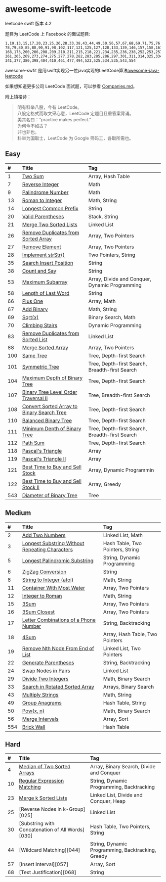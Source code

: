 # awesome-swift-leetcode
leetcode swift 版本 4.2

题目为 LeetCode 上 Facebook 的面试题目:
```
1,10,13,15,17,20,23,25,26,28,33,38,43,44,49,50,56,57,67,68,69,71,75,76
78,79,80,85,88,90,91,98,102,117,121,125,127,128,133,139,146,157,158,161
168,173,200,206,208,209,210,211,215,218,221,234,235,236,238,252,253,257
261,265,269,273,274,275,277,278,282,283,285,286,297,301,311,314,325,334
341,377,380,398,404,410,461,477,494,523,525,534,535,543,554
```
awesome-swfit 是用swift实现另一位java实现的LeetCode算法[awesome-java-leetcode](https://github.com/Blankj/awesome-java-leetcode)

如果想知道更多公司 LeetCode 面试题，可以参看 [Companies.md][companies]。

附上镇楼诗：

> 明有科举八股，今有 LeetCode。  
> 八股定格式而取文采心意，LeetCode 定题目且重答案背诵。  
> 美其名曰："practice makes perfect."  
> 为何今不如古？  
> 非也非也，  
> 科举为国取士，LeetCode 为 Google 筛码工，各取所需也。  


## Easy

| #    | Title                                    | Tag                                      |
| :--- | :--------------------------------------- | :--------------------------------------- |
| 1    | [Two Sum][001]                           | Array, Hash Table                        |
| 7    | [Reverse Integer][007]                   | Math                                     |
| 9    | [Palindrome Number][009]                 | Math                                     |
| 13   | [Roman to Integer][013]                  | Math, String                             |
| 14   | [Longest Common Prefix][014]             | String                                   |
| 20   | [Valid Parentheses][020]                 | Stack, String                            |
| 21   | [Merge Two Sorted Lists][021]            | Linked List                              |
| 26   | [Remove Duplicates from Sorted Array][026] | Array, Two Pointers                      |
| 27   | [Remove Element][027]                    | Array, Two Pointers                      |
| 28   | [Implement strStr()][028]                | Two Pointers, String                     |
| 35   | [Search Insert Position][035]            | String                                   |
| 38   | [Count and Say][038]                     | String                                   |
| 53   | [Maximum Subarray][053]                  | Array, Divide and Conquer, Dynamic Programming |
| 58   | [Length of Last Word][058]               | String                                   |
| 66   | [Plus One][066]                          | Array, Math                              |
| 67   | [Add Binary][067]                        | Math, String                             |
| 69   | [Sqrt(x)][069]                           | Binary Search, Math                      |
| 70   | [Climbing Stairs][070]                   | Dynamic Programming                      |
| 83   | [Remove Duplicates from Sorted List][083] | Linked List                              |
| 88   | [Merge Sorted Array][088]                | Array, Two Pointers                      |
| 100  | [Same Tree][100]                         | Tree, Depth-first Search                 |
| 101  | [Symmetric Tree][101]                    | Tree, Depth-first Search, Breadth-first Search |
| 104  | [Maximum Depth of Binary Tree][104]      | Tree, Depth-first Search                 |
| 107  | [Binary Tree Level Order Traversal II][107] | Tree, Breadth-first Search               |
| 108  | [Convert Sorted Array to Binary Search Tree][108] | Tree, Depth-first Search                 |
| 110  | [Balanced Binary Tree][110]              | Tree, Depth-first Search                 |
| 111  | [Minimum Depth of Binary Tree][111]      | Tree, Depth-first Search, Breadth-first Search |
| 112  | [Path Sum][112]                          | Tree, Depth-first Search                 |
| 118  | [Pascal's Triangle][118]                 | Array                                    |
| 119  | [Pascal's Triangle II][119]              | Array                                    |
| 121  | [Best Time to Buy and Sell Stock][121]   | Array, Dynamic Programmin                |
| 122  | [Best Time to Buy and Sell Stock II][122] | Array, Greedy                            |
| 543  | [Diameter of Binary Tree][543]           | Tree                                     |


## Medium

| #    | Title                                    | Tag                              |
| :--- | :--------------------------------------- | :------------------------------- |
| 2    | [Add Two Numbers][002]                   | Linked List, Math                |
| 3    | [Longest Substring Without Repeating Characters][003] | Hash Table, Two Pointers, String |
| 5    | [Longest Palindromic Substring][005]     | String, Dynamic Programming      |
| 6    | [ZigZag Conversion][006]                 | String                           |
| 8    | [String to Integer (atoi)][008]          | Math, String                     |
| 11   | [Container With Most Water][011]         | Array, Two Pointers              |
| 12   | [Integer to Roman][012]                  | Math, String                     |
| 15   | [3Sum][015]                              | Array, Two Pointers              |
| 16   | [3Sum Closest][016]                      | Array, Two Pointers              |
| 17   | [Letter Combinations of a Phone Number][017] | String, Backtracking             |
| 18   | [4Sum][018]                              | Array, Hash Table, Two Pointers  |
| 19   | [Remove Nth Node From End of List][019]  | Linked List, Two Pointers        |
| 22   | [Generate Parentheses][022]              | String, Backtracking             |
| 24   | [Swap Nodes in Pairs][024]               | Linked List                      |
| 29   | [Divide Two Integers][029]               | Math, Binary Search              |
| 33   | [Search in Rotated Sorted Array][033]    | Arrays, Binary Search            |
| 43   | [Multiply Strings][043]                  | Math, String                     |
| 49   | [Group Anagrams][049]                    | Hash Table, String               |
| 50   | [Pow(x, n)][050]                         | Math, Binary Search              |
| 56   | [Merge Intervals][056]                   | Array, Sort                      |
| 554  | [Brick Wall][554]                        | Hash Table                       |


## Hard

| #    | Title                                    | Tag                                      |
| :--- | :--------------------------------------- | :--------------------------------------- |
| 4    | [Median of Two Sorted Arrays][004]       | Array, Binary Search, Divide and Conquer |
| 10   | [Regular Expression Matching][010]       | String, Dynamic Programming, Backtracking |
| 23   | [Merge k Sorted Lists][023]              | Linked List, Divide and Conquer, Heap    |
| 25   | [Reverse Nodes in k-Group][025]          | Linked List                              |
| 30   | [Substring with Concatenation of All Words][030] | Hash Table, Two Pointers, String         |
| 44   | [Wildcard Matching][044]                 | String, Dynamic Programming, Backtracking, Greedy |
| 57   | [Insert Interval][057]                   | Array, Sort                              |
| 68   | [Text Justification][068]                | String                                   |




[src]: https://github.com/Blankj/awesome-java-leetcode/tree/master/src
[note]: https://github.com/Blankj/awesome-java-leetcode/tree/master/note
[companies]: https://github.com/Blankj/awesome-java-leetcode/blob/master/Companies.md

[001]: https://github.com/zgpeace/awesome-swift-leetcode/blob/master/001TwoSum.md
[007]: https://github.com/zgpeace/awesome-swift-leetcode/blob/master/007ReverseInteger.md
[009]: https://github.com/zgpeace/awesome-swift-leetcode/blob/master/009isPalindromeNumber.md
[013]: https://github.com/zgpeace/awesome-swift-leetcode/blob/master/013RomanToInteger.md
[014]: https://github.com/zgpeace/awesome-swift-leetcode/blob/master/014LongestCommonPrefix.md
[020]: https://github.com/zgpeace/awesome-swift-leetcode/blob/master/020ValidParentheses.md
[021]: https://github.com/zgpeace/awesome-swift-leetcode/blob/master/021MergeTwoSortedLists.md
[026]: https://github.com/zgpeace/awesome-swift-leetcode/blob/master/026RemoveDuplicatesFromSortedArray.md
[027]: https://github.com/zgpeace/awesome-swift-leetcode/blob/master/027RemoveElement.md
[028]: https://github.com/zgpeace/awesome-swift-leetcode/blob/master/028ImplementStrStr.md
[035]: https://github.com/zgpeace/awesome-swift-leetcode/blob/master/035SearchInsertPostion
[038]: https://github.com/zgpeace/awesome-swift-leetcode/blob/master/038CountAndSay.md
[053]: https://github.com/zgpeace/awesome-swift-leetcode/blob/master/053MaximumSubarray.md
[058]: https://github.com/zgpeace/awesome-swift-leetcode/blob/master/058LengthOfLastWord.md
[066]: https://github.com/zgpeace/awesome-swift-leetcode/blob/master/066PlusOne.md
[067]: https://github.com/zgpeace/awesome-swift-leetcode/blob/master/067AddBinary.md
[069]: https://github.com/zgpeace/awesome-swift-leetcode/blob/master/069Sqrt.md
[070]: https://github.com/zgpeace/awesome-swift-leetcode/blob/master/070ClimbingStairs.md
[083]: https://github.com/zgpeace/awesome-swift-leetcode/blob/master/083RemoveDuplicatesFromSortedList.md
[088]: https://github.com/zgpeace/awesome-swift-leetcode/blob/master/088MergeSortedArray.md
[100]: https://github.com/zgpeace/awesome-swift-leetcode/blob/master/100SameTree.md
[101]: https://github.com/zgpeace/awesome-swift-leetcode/blob/master/101SymmetricTree.md
[104]: https://github.com/zgpeace/awesome-swift-leetcode/blob/master/104MaximumDepthOfBinaryTree.md
[107]: https://github.com/zgpeace/awesome-swift-leetcode/blob/master/107BinaryTreeLevelOrderTraversalII.md
[108]: https://github.com/zgpeace/awesome-swift-leetcode/blob/master/108ConvertSortedArrayToBinarySearchTree.md
[110]: https://github.com/zgpeace/awesome-swift-leetcode/blob/master/110BalancedBinaryTree.md
[111]: https://github.com/zgpeace/awesome-swift-leetcode/blob/master/111MinimumDepthOfBinaryTree.md
[112]: https://github.com/zgpeace/awesome-swift-leetcode/blob/master/112PathSum.md
[118]: https://github.com/zgpeace/awesome-swift-leetcode/blob/master/118PascalTriangle.md
[119]: https://github.com/zgpeace/awesome-swift-leetcode/blob/master/119PascalTriangleII.md
[121]: https://github.com/zgpeace/awesome-swift-leetcode/blob/master/121BestTimeToBuyAndSellStock.md
[122]: https://github.com/zgpeace/awesome-swift-leetcode/blob/master/122BestTimeToBuyAndSellStockII.md
[543]: https://github.com/zgpeace/awesome-swift-leetcode/blob/master/543DiameterOfBinaryTree.md
[002]: https://github.com/zgpeace/awesome-swift-leetcode/blob/master/002AddTwoNumbers.md
[003]: https://github.com/zgpeace/awesome-swift-leetcode/blob/master/003LongestSubstringWithoutRepeatingCharacters.md
[005]: https://github.com/zgpeace/awesome-swift-leetcode/blob/master/005LongestPalindromicSubstring.md
[006]: https://github.com/zgpeace/awesome-swift-leetcode/blob/master/006ZigzagConversion.md
[008]: https://github.com/zgpeace/awesome-swift-leetcode/blob/master/008StringToIntegerAtoi.md
[011]: https://github.com/zgpeace/awesome-swift-leetcode/blob/master/011ContainerWithMostWater.md
[012]: https://github.com/zgpeace/awesome-swift-leetcode/blob/master/012IntegerToRoman.md
[015]: https://github.com/zgpeace/awesome-swift-leetcode/blob/master/015ThreeSum.md
[016]: https://github.com/zgpeace/awesome-swift-leetcode/blob/master/016ThreeSumClosest.md
[017]: https://github.com/zgpeace/awesome-swift-leetcode/blob/master/017LetterCombinationsOfAPhoneNumber.md
[018]: https://github.com/zgpeace/awesome-swift-leetcode/blob/master/018FourSum.md
[019]: https://github.com/zgpeace/awesome-swift-leetcode/blob/master/019RemoveNthNodeFromEndOfList.md
[022]: https://github.com/zgpeace/awesome-swift-leetcode/blob/master/022GenerateParentheses.md
[024]: https://github.com/zgpeace/awesome-swift-leetcode/blob/master/024SwapNodesInPairs.md
[029]: https://github.com/zgpeace/awesome-swift-leetcode/blob/master/029DivideTwoIntegers.md
[033]: https://github.com/zgpeace/awesome-swift-leetcode/blob/master/033SearchInRotatedSortedArray.md
[043]: https://github.com/zgpeace/awesome-swift-leetcode/blob/master/043MultiplyStrings.md
[049]: https://github.com/zgpeace/awesome-swift-leetcode/blob/master/049GroupAnagrams.md
[050]: https://github.com/zgpeace/awesome-swift-leetcode/blob/master/050Pow.md
[056]: https://github.com/zgpeace/awesome-swift-leetcode/blob/master/056MergeIntervals.md
[554]: https://github.com/zgpeace/awesome-swift-leetcode/blob/master/554BrickWall.md

[004]: https://github.com/zgpeace/awesome-swift-leetcode/blob/master/004MedianOfTwoSotedArrays.md
[010]: https://github.com/zgpeace/awesome-swift-leetcode/blob/master/010RegularExpressionMatching.md
[023]: https://github.com/zgpeace/awesome-swift-leetcode/blob/master/023MergeKSortedLists.md
